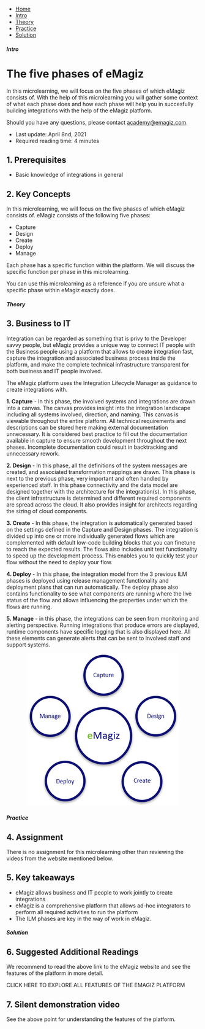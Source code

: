 <div class="ez-academy">
	<div class="ez-academy__body">
		<main class="micro-learning">
		<ul class="doc-nav">
			<li class="doc-nav__item"><a href="../../docs/microlearning/crashcourse-platform-index" class="doc-nav__link">Home</a></li>
			<li class="doc-nav__item"><a href="#intro" class="doc-nav__link">Intro</a></li>
			<li class="doc-nav__item"><a href="#theory" class="doc-nav__link">Theory</a></li>
			<li class="doc-nav__item"><a href="#practice" class="doc-nav__link">Practice</a></li>
			<li class="doc-nav__item"><a href="#solution" class="doc-nav__link">Solution</a></li>
		</ul>

<div class="doc">

##### Intro

# The five phases of eMagiz

In this microlearning, we will focus on the five phases of which eMagiz consists of. With the help of this microlearning you will gather some context of what each phase does and how each phase will help you in succesfully building integrations with the help of the eMagiz platform.

Should you have any questions, please contact academy@emagiz.com.

- Last update: April 8nd, 2021
- Required reading time: 4 minutes


## 1. Prerequisites
- Basic knowledge of integrations in general

## 2. Key Concepts

In this microlearning, we will focus on the five phases of which eMagiz consists of. eMagiz consists of the following five phases:
- Capture
- Design
- Create
- Deploy
- Manage

Each phase has a specific function within the platform. We will discuss the specific function per phase in this microlearning.

You can use this microlearning as a reference if you are unsure what a specific phase within eMagiz exactly does.

##### Theory
  
## 3. Business to IT

Integration can be regarded as something that is privy to the Developer savvy people, but eMagiz provides a unique way to connect IT people with the Business people using a platform that allows to create integration fast, capture the integration and associated business process inside the platform, and make the complete technical infrastructure transparent for both business and IT people involved. 

The eMagiz platform uses the Integration Lifecycle Manager as guidance to create integrations with.

**1. Capture** - In this phase, the involved systems and integrations are drawn into a canvas. The canvas provides insight into the integration landscape including all systems involved, direction, and naming. This canvas is viewable throughout the entire platform. All technical requirements and descriptions can be stored here making external documentation unnecessary. It is considered best practice to fill out the documentation available in capture to ensure smooth development throughout the next phases. Incomplete documentation could result in backtracking and unnecessary rework.

**2. Design** - In this phase, all the definitions of the system messages are created, and associated transformation mappings are drawn. This phase is next to the previous phase, very important and often handled by experienced staff. In this phase connectivity and the data model are designed together with the architecture for the integration(s). In this phase, the client infrastructure is determined and different required components are spread across the cloud. It also provides insight for architects regarding the sizing of cloud components. 

**3. Create** - In this phase, the integration is automatically generated based on the settings defined in the Capture and Design phases. The integration is divided up into one or more individually generated flows which are complemented with default low-code building blocks that you can finetune to reach the expected results. The flows also includes unit test functionality to speed up the development process. This enables you to quickly test your flow without the need to deploy your flow.

**4. Deploy** - In this phase, the integration model from the 3 previous ILM phases is deployed using release management functionality and deployment plans that can run automatically. The deploy phase also contains functionality to see what components are running where the live status of the flow and allows influencing the properties under which the flows are running.

**5. Manage** - in this phase, the integrations can be seen from monitoring and alerting perspective. Running integrations that produce errors are displayed, runtime components have specific logging that is also displayed here. All these elements can generate alerts that can be sent to involved staff and support systems.

<p align="center"><img src="../../img/microlearning/eMagiz-diagram.png"></p>

##### Practice

## 4. Assignment

There is no assignment for this microlearning other than reviewing the videos from the website mentioned below.

## 5. Key takeaways

- eMagiz allows business and IT people to work jointly to create integrations
- eMagiz is a comprehensive platform that allows ad-hoc integrators to perform all required activities to run the platform
- The ILM phases are key in the way of work in eMagiz.


##### Solution

## 6. Suggested Additional Readings

We recommend to read the above link to the eMagiz website and see the features of the platform in more detail.
<div>
	<previous class="button" onclick="window.location.href='https://www.emagiz.com/features-of-the-platform/';">CLICK HERE TO EXPLORE ALL FEATURES OF THE EMAGIZ PLATFORM</previous>
</div>

## 7. Silent demonstration video

See the above point for understanding the features of the platform.

</div>
</main>
</div>
</div>
